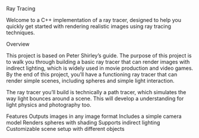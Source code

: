 Ray Tracing

Welcome to a  C++ implementation of a ray tracer, designed to help you quickly get started with rendering realistic images using ray tracing techniques.

Overview

This project is based on Peter Shirley’s guide. The purpose of this project is to walk you through building a basic ray tracer that can render images with indirect lighting, which is widely used in movie production and video games. By the end of this project, you’ll have a functioning ray tracer that can render simple scenes, including spheres and simple light interaction.

The ray tracer you’ll build is technically a path tracer, which simulates the way light bounces around a scene. This will develop a understanding for light physics and photography too.

Features
  Outputs images in any image format
  Includes a simple camera model
  Renders spheres with shading
  Supports indirect lighting
  Customizable scene setup with different objects
